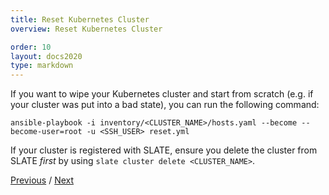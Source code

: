 ```yaml
---
title: Reset Kubernetes Cluster
overview: Reset Kubernetes Cluster

order: 10
layout: docs2020
type: markdown
---
```


If you want to wipe your Kubernetes cluster and start from scratch (e.g. if your cluster was put into a bad state), you can run the following command:

`ansible-playbook -i inventory/<CLUSTER_NAME>/hosts.yaml --become --become-user=root -u <SSH_USER> reset.yml`

If your cluster is registered with SLATE, ensure you delete the cluster from SLATE _first_ by using `slate cluster delete <CLUSTER_NAME>`.

[Previous](/docs/cluster/automated/additional-configs.html) / [Next](/docs/cluster/automated/upgrades-adding-nodes.html)